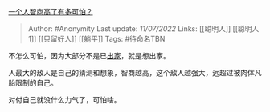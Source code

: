 [一个人智商高了有多可怕？](https://www.zhihu.com/question/305040764/answer/2555433302)

> Author: #Anonymity 
Last update: *11/07/2022* 
Links: [[聪明人]] [[聪明人 1]]  [[只留好人]] [[躺平]]
Tags:  #待命名TBN 

不怎么可怕，因为大部分不是已[出家](https://www.zhihu.com/search?q=%E5%87%BA%E5%AE%B6&search_source=Entity&hybrid_search_source=Entity&hybrid_search_extra=%7B%22sourceType%22%3A%22answer%22%2C%22sourceId%22%3A2555433302%7D)，就是想出家。

人最大的敌人是自己的猜测和想象，智商越高，这个敌人越强大，远超过被肉体凡胎限制的自己。

对付自己就没什么力气了，可怕啥。